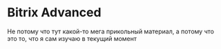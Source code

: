 
# Bitrix Advanced 

Не потому что тут какой-то мега прикольный материал, а потому что это то, что я сам изучаю в текущий момент 
